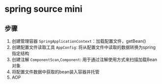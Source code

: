 # spring source mini

## 步骤

1. 创建管理容器 `SpringApplicationContext`：加载配置文件，getBean()
2. 创建配置文件读取工具 `AppConfig`: 将从配置文件中读取的数据转换为spring指定结构
3. 创建注解 `ComponentScan`,`Component`: 用于通过注解使用方式来扫描加载Bean对象
4. 将配置文件数据中获取的bean装入容器并托管
5. AOP